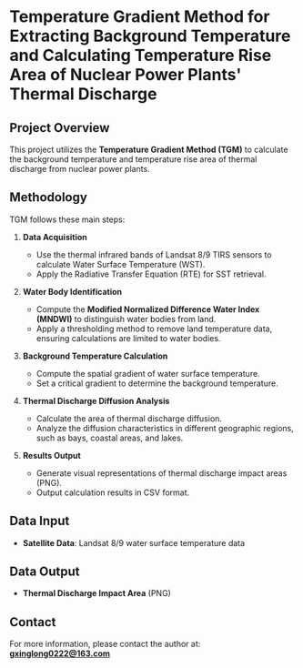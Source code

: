 # Temperature Gradient Method for Extracting Background Temperature and Calculating Temperature Rise Area of Nuclear Power Plants' Thermal Discharge

## Project Overview
This project utilizes the **Temperature Gradient Method (TGM)** to calculate the background temperature and temperature rise area of thermal discharge from nuclear power plants.

## Methodology
TGM follows these main steps:

1. **Data Acquisition**
   - Use the thermal infrared bands of Landsat 8/9 TIRS sensors to calculate Water Surface Temperature (WST).
   - Apply the Radiative Transfer Equation (RTE) for SST retrieval.

2. **Water Body Identification**
   - Compute the **Modified Normalized Difference Water Index (MNDWI)** to distinguish water bodies from land.
   - Apply a thresholding method to remove land temperature data, ensuring calculations are limited to water bodies.

3. **Background Temperature Calculation**
   - Compute the spatial gradient of water surface temperature.
   - Set a critical gradient to determine the background temperature.

4. **Thermal Discharge Diffusion Analysis**
   - Calculate the area of thermal discharge diffusion.
   - Analyze the diffusion characteristics in different geographic regions, such as bays, coastal areas, and lakes.

5. **Results Output**
   - Generate visual representations of thermal discharge impact areas (PNG).
   - Output calculation results in CSV format.

## Data Input
- **Satellite Data**: Landsat 8/9 water surface temperature data

## Data Output
- **Thermal Discharge Impact Area** (PNG)

## Contact
For more information, please contact the author at: **gxinglong0222@163.com**

